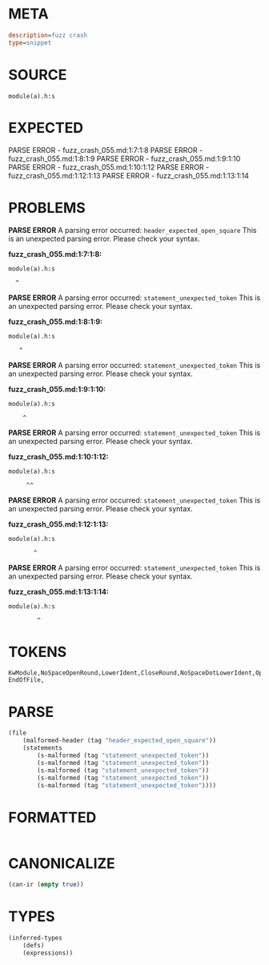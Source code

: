 # META
~~~ini
description=fuzz crash
type=snippet
~~~
# SOURCE
~~~roc
module(a).h:s
~~~
# EXPECTED
PARSE ERROR - fuzz_crash_055.md:1:7:1:8
PARSE ERROR - fuzz_crash_055.md:1:8:1:9
PARSE ERROR - fuzz_crash_055.md:1:9:1:10
PARSE ERROR - fuzz_crash_055.md:1:10:1:12
PARSE ERROR - fuzz_crash_055.md:1:12:1:13
PARSE ERROR - fuzz_crash_055.md:1:13:1:14
# PROBLEMS
**PARSE ERROR**
A parsing error occurred: `header_expected_open_square`
This is an unexpected parsing error. Please check your syntax.

**fuzz_crash_055.md:1:7:1:8:**
```roc
module(a).h:s
```
      ^


**PARSE ERROR**
A parsing error occurred: `statement_unexpected_token`
This is an unexpected parsing error. Please check your syntax.

**fuzz_crash_055.md:1:8:1:9:**
```roc
module(a).h:s
```
       ^


**PARSE ERROR**
A parsing error occurred: `statement_unexpected_token`
This is an unexpected parsing error. Please check your syntax.

**fuzz_crash_055.md:1:9:1:10:**
```roc
module(a).h:s
```
        ^


**PARSE ERROR**
A parsing error occurred: `statement_unexpected_token`
This is an unexpected parsing error. Please check your syntax.

**fuzz_crash_055.md:1:10:1:12:**
```roc
module(a).h:s
```
         ^^


**PARSE ERROR**
A parsing error occurred: `statement_unexpected_token`
This is an unexpected parsing error. Please check your syntax.

**fuzz_crash_055.md:1:12:1:13:**
```roc
module(a).h:s
```
           ^


**PARSE ERROR**
A parsing error occurred: `statement_unexpected_token`
This is an unexpected parsing error. Please check your syntax.

**fuzz_crash_055.md:1:13:1:14:**
```roc
module(a).h:s
```
            ^


# TOKENS
~~~zig
KwModule,NoSpaceOpenRound,LowerIdent,CloseRound,NoSpaceDotLowerIdent,OpColon,LowerIdent,
EndOfFile,
~~~
# PARSE
~~~clojure
(file
	(malformed-header (tag "header_expected_open_square"))
	(statements
		(s-malformed (tag "statement_unexpected_token"))
		(s-malformed (tag "statement_unexpected_token"))
		(s-malformed (tag "statement_unexpected_token"))
		(s-malformed (tag "statement_unexpected_token"))
		(s-malformed (tag "statement_unexpected_token"))))
~~~
# FORMATTED
~~~roc
~~~
# CANONICALIZE
~~~clojure
(can-ir (empty true))
~~~
# TYPES
~~~clojure
(inferred-types
	(defs)
	(expressions))
~~~
